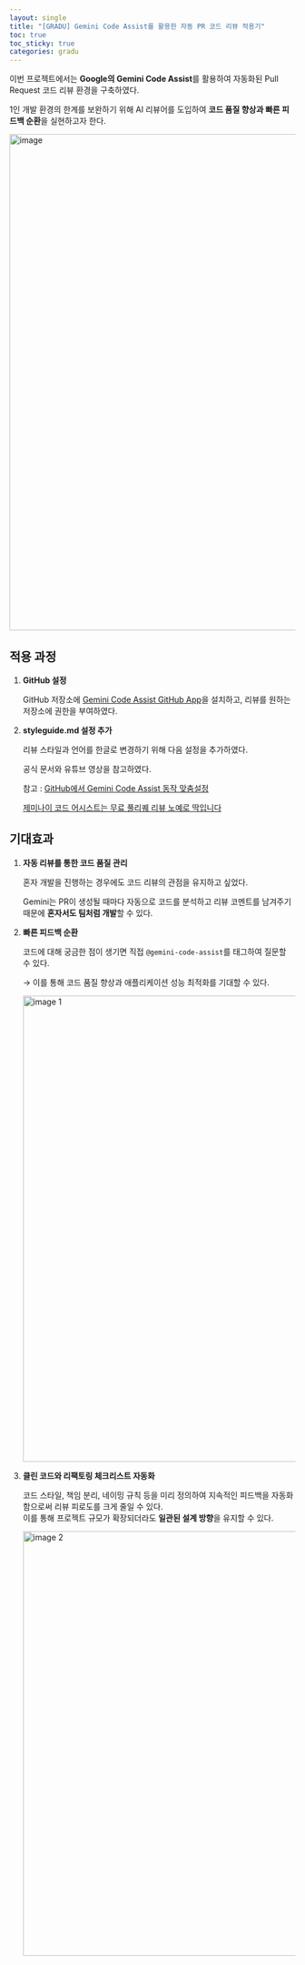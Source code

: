 ```yaml
---
layout: single
title: "[GRADU] Gemini Code Assist를 활용한 자동 PR 코드 리뷰 적용기"
toc: true
toc_sticky: true
categories: gradu
---
```


이번 프로젝트에서는 **Google의 Gemini Code Assist**를 활용하여 자동화된 Pull Request 코드 리뷰 환경을 구축하였다. 

1인 개발 환경의 한계를 보완하기 위해 AI 리뷰어를 도입하여 **코드 품질 향상과 빠른 피드백 순환**을 실현하고자 한다.

<img width="746" height="872" alt="image" src="https://github.com/user-attachments/assets/96b0ed78-776c-4fd9-b28a-0ff75ccb3273" />

## 적용 과정

1. **GitHub 설정**
    
    GitHub 저장소에 [Gemini Code Assist GitHub App](https://github.com/marketplace/gemini-code-assist)을 설치하고, 리뷰를 원하는 저장소에 권한을 부여하였다.
    
2. **styleguide.md 설정 추가**
    
    리뷰 스타일과 언어를 한글로 변경하기 위해 다음 설정을 추가하였다.
    
    공식 문서와 유튜브 영상을 참고하였다.
    
    참고 : [GitHub에서 Gemini Code Assist 동작 맞춤설정](https://developers.google.com/gemini-code-assist/docs/customize-gemini-behavior-github?hl=ko#style-guide)
    
    [제미나이 코드 어시스트는 무료 풀리퀘 리뷰 노예로 딱입니다](https://youtu.be/Kwq5iuoJtfM?si=crhJUs4nWK7cZhM0)
    

## 기대효과

1. **자동 리뷰를 통한 코드 품질 관리**
    
    혼자 개발을 진행하는 경우에도 코드 리뷰의 관점을 유지하고 싶었다.
    
    Gemini는 PR이 생성될 때마다 자동으로 코드를 분석하고 리뷰 코멘트를 남겨주기 때문에 **혼자서도 팀처럼 개발**할 수 있다.
    
2. **빠른 피드백 순환**
    
    코드에 대해 궁금한 점이 생기면 직접 `@gemini-code-assist`를 태그하여 질문할 수 있다.
    
    → 이를 통해 코드 품질 향상과 애플리케이션 성능 최적화를 기대할 수 있다.
    
    <img width="945" height="819" alt="image 1" src="https://github.com/user-attachments/assets/dbae1d11-9309-424f-8b42-c70fab8e08bf" />

    
3. **클린 코드와 리팩토링 체크리스트 자동화**
    
    코드 스타일, 책임 분리, 네이밍 규칙 등을 미리 정의하여 지속적인 피드백을 자동화함으로써 리뷰 피로도를 크게 줄일 수 있다.      
    이를 통해 프로젝트 규모가 확장되더라도 **일관된 설계 방향**을 유지할 수 있다.
    
    <img width="1042" height="746" alt="image 2" src="https://github.com/user-attachments/assets/797ebe2e-1867-49ae-a1c8-156c522c423b" />
